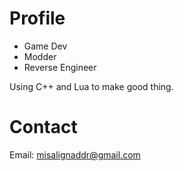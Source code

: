 # Profile
+ Game Dev
+ Modder
+ Reverse Engineer

Using C++ and Lua to make good thing.

# Contact
Email: misalignaddr@gmail.com
